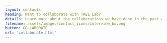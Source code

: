 ```yaml
---
layout: contacts
heading: Want to collaborate with TREE Lab?
details: Learn more about the collaborations we have done in the past and how we work with partnering organizations.
filename: assets/images/contact_icons/interview_bw.png
button: COLLABORATE
url: 'collaborate.html'
---
```

